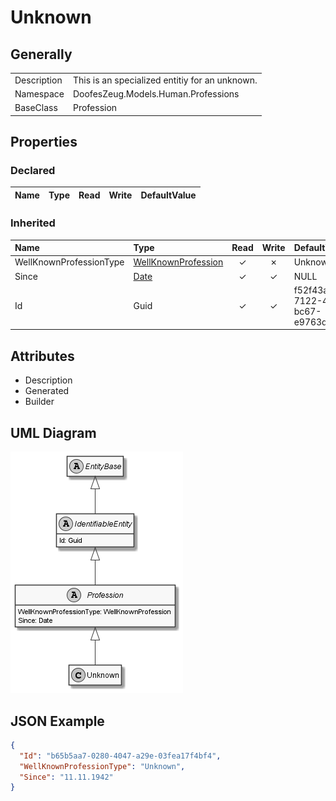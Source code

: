 ﻿# Unknown

## Generally

|||
|:-|:-|
|Description|This is an specialized entitiy for an unknown.|
|Namespace|DoofesZeug.Models.Human.Professions|
|BaseClass|Profession|

## Properties

### Declared

|Name|Type|Read|Write|DefaultValue|
|:---|:---|:--:|:---:|:-----------|

### Inherited

|Name|Type|Read|Write|DefaultValue|
|:---|:---|:--:|:---:|:-----------|
|WellKnownProfessionType|[WellKnownProfession](../../Enumerations/DoofesZeug.Models.Human.Professions/WellKnownProfession.md)|&#x2713;|&#x2717;|Unknown|
|Since|[Date](../../Models/DoofesZeug.Models.DateAndTime/Date.md)|&#x2713;|&#x2713;|NULL|
|Id|Guid|&#x2713;|&#x2713;|f52f43ab-7122-4aab-bc67-e9763dc2e2f0|

## Attributes

- Description
- Generated
- Builder

## UML Diagram

![Unknown.png](./Unknown.png "Unknown")

## JSON Example

```json
{
  "Id": "b65b5aa7-0280-4047-a29e-03fea17f4bf4",
  "WellKnownProfessionType": "Unknown",
  "Since": "11.11.1942"
}
```

